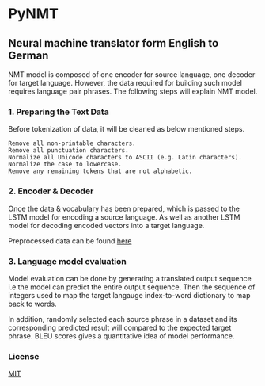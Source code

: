 # PyNMT
<h2>Neural machine translator form English to German</h2>
NMT model is composed of one encoder for source language, one decoder for target language. 
However, the data required for
building such model requires language pair phrases. The following steps will explain NMT model.  
<h3>1. Preparing the Text Data</h3>
Before tokenization of data, it will be cleaned as below mentioned steps.

    Remove all non-printable characters.
    Remove all punctuation characters.
    Normalize all Unicode characters to ASCII (e.g. Latin characters).
    Normalize the case to lowercase.
    Remove any remaining tokens that are not alphabetic.
   

<h3>2. Encoder & Decoder</h3>
Once the data & vocabulary has been prepared, which is passed to the LSTM model for encoding a source language.
As well as another LSTM model for decoding encoded vectors into a target language.
  
Preprocessed data can be found [here](https://drive.google.com/drive/folders/1bSZtJAeMIVdhtxBQgSn7BgRzrF-05ZnX?usp=sharing)
### 3. Language model evaluation
Model evaluation can be done by generating a translated output sequence i.e the model can predict the entire output sequence.
Then the sequence of integers used to map the target langauge index-to-word dictionary to map back to words.

In addition, randomly selected each source phrase in a dataset and its corresponding predicted result will compared to 
the expected target phrase. BLEU scores gives a quantitative idea of model performance.
### License
[MIT](https://github.com/Prabhu204/PyNMT/blob/master/LICENSE)